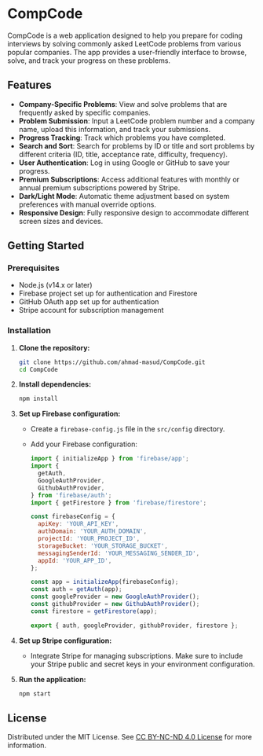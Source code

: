 # CompCode

CompCode is a web application designed to help you prepare for coding interviews by solving commonly asked LeetCode problems from various popular companies. The app provides a user-friendly interface to browse, solve, and track your progress on these problems.

## Features

- **Company-Specific Problems**: View and solve problems that are frequently asked by specific companies.
- **Problem Submission**: Input a LeetCode problem number and a company name, upload this information, and track your submissions.
- **Progress Tracking**: Track which problems you have completed.
- **Search and Sort**: Search for problems by ID or title and sort problems by different criteria (ID, title, acceptance rate, difficulty, frequency).
- **User Authentication**: Log in using Google or GitHub to save your progress.
- **Premium Subscriptions**: Access additional features with monthly or annual premium subscriptions powered by Stripe.
- **Dark/Light Mode**: Automatic theme adjustment based on system preferences with manual override options.
- **Responsive Design**: Fully responsive design to accommodate different screen sizes and devices.

## Getting Started

### Prerequisites

- Node.js (v14.x or later)
- Firebase project set up for authentication and Firestore
- GitHub OAuth app set up for authentication
- Stripe account for subscription management

### Installation

1. **Clone the repository:**

   ```sh
   git clone https://github.com/ahmad-masud/CompCode.git
   cd CompCode
   ```

2. **Install dependencies:**

   ```sh
   npm install
   ```

3. **Set up Firebase configuration:**

   - Create a `firebase-config.js` file in the `src/config` directory.
   - Add your Firebase configuration:

     ```js
     import { initializeApp } from 'firebase/app';
     import {
       getAuth,
       GoogleAuthProvider,
       GithubAuthProvider,
     } from 'firebase/auth';
     import { getFirestore } from 'firebase/firestore';

     const firebaseConfig = {
       apiKey: 'YOUR_API_KEY',
       authDomain: 'YOUR_AUTH_DOMAIN',
       projectId: 'YOUR_PROJECT_ID',
       storageBucket: 'YOUR_STORAGE_BUCKET',
       messagingSenderId: 'YOUR_MESSAGING_SENDER_ID',
       appId: 'YOUR_APP_ID',
     };

     const app = initializeApp(firebaseConfig);
     const auth = getAuth(app);
     const googleProvider = new GoogleAuthProvider();
     const githubProvider = new GithubAuthProvider();
     const firestore = getFirestore(app);

     export { auth, googleProvider, githubProvider, firestore };
     ```

4. **Set up Stripe configuration:**

   - Integrate Stripe for managing subscriptions. Make sure to include your Stripe public and secret keys in your environment configuration.

5. **Run the application:**
   ```sh
   npm start
   ```

## License

Distributed under the MIT License. See [CC BY-NC-ND 4.0 License](LICENSE) for more information.
